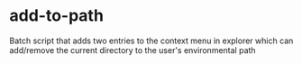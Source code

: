 # add-to-path
Batch script that adds two entries to the context menu in explorer which can add/remove the current directory to the user's environmental path
